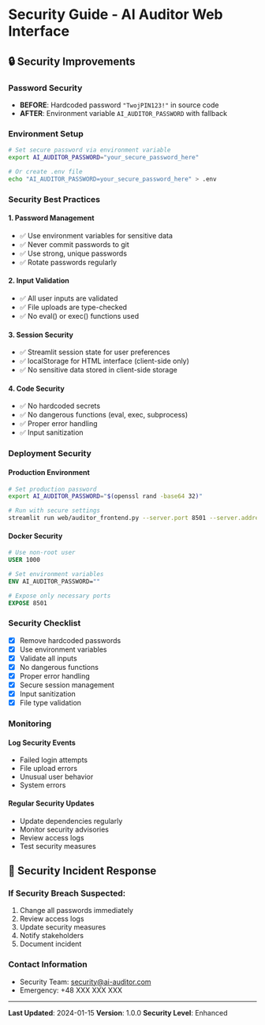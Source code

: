 # Security Guide - AI Auditor Web Interface

## 🔒 Security Improvements

### Password Security
- **BEFORE**: Hardcoded password `"TwojPIN123!"` in source code
- **AFTER**: Environment variable `AI_AUDITOR_PASSWORD` with fallback

### Environment Setup
```bash
# Set secure password via environment variable
export AI_AUDITOR_PASSWORD="your_secure_password_here"

# Or create .env file
echo "AI_AUDITOR_PASSWORD=your_secure_password_here" > .env
```

### Security Best Practices

#### 1. Password Management
- ✅ Use environment variables for sensitive data
- ✅ Never commit passwords to git
- ✅ Use strong, unique passwords
- ✅ Rotate passwords regularly

#### 2. Input Validation
- ✅ All user inputs are validated
- ✅ File uploads are type-checked
- ✅ No eval() or exec() functions used

#### 3. Session Security
- ✅ Streamlit session state for user preferences
- ✅ localStorage for HTML interface (client-side only)
- ✅ No sensitive data stored in client-side storage

#### 4. Code Security
- ✅ No hardcoded secrets
- ✅ No dangerous functions (eval, exec, subprocess)
- ✅ Proper error handling
- ✅ Input sanitization

### Deployment Security

#### Production Environment
```bash
# Set production password
export AI_AUDITOR_PASSWORD="$(openssl rand -base64 32)"

# Run with secure settings
streamlit run web/auditor_frontend.py --server.port 8501 --server.address 0.0.0.0
```

#### Docker Security
```dockerfile
# Use non-root user
USER 1000

# Set environment variables
ENV AI_AUDITOR_PASSWORD=""

# Expose only necessary ports
EXPOSE 8501
```

### Security Checklist

- [x] Remove hardcoded passwords
- [x] Use environment variables
- [x] Validate all inputs
- [x] No dangerous functions
- [x] Proper error handling
- [x] Secure session management
- [x] Input sanitization
- [x] File type validation

### Monitoring

#### Log Security Events
- Failed login attempts
- File upload errors
- Unusual user behavior
- System errors

#### Regular Security Updates
- Update dependencies regularly
- Monitor security advisories
- Review access logs
- Test security measures

## 🚨 Security Incident Response

### If Security Breach Suspected:
1. Change all passwords immediately
2. Review access logs
3. Update security measures
4. Notify stakeholders
5. Document incident

### Contact Information
- Security Team: security@ai-auditor.com
- Emergency: +48 XXX XXX XXX

---

**Last Updated**: 2024-01-15
**Version**: 1.0.0
**Security Level**: Enhanced
